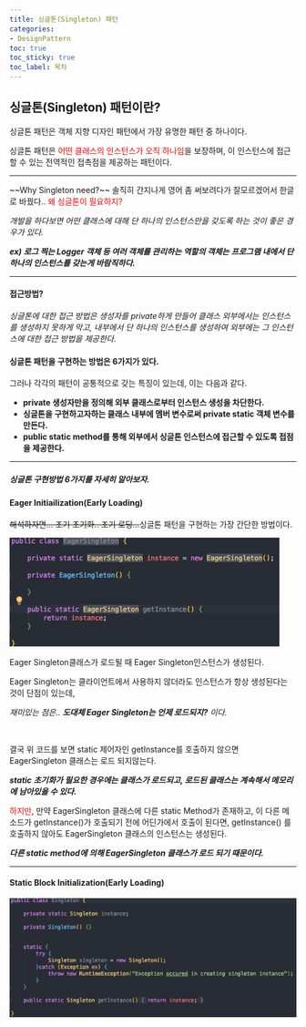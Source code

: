 ```yaml
---
title: 싱글톤(Singleton) 패턴
categories:
- DesignPattern
toc: true
toc_sticky: true
toc_label: 목차
---
```




## 싱글톤(Singleton) 패턴이란?

싱글톤 패턴은 객체 지향 디자인 패턴에서 가장 유명한 패턴 중 하나이다.

싱글톤 패턴은 <span style="color:red">어떤 클래스의 인스턴스가 오직 하나임</span>을 보장하며, 이 인스턴스에 접근 할 수 있는 전역적인 접촉점을 제공하는 패턴이다.

<hr>
~~Why Singleton need?~~  솔직히 간지나게 영어 좀 써보려다가 잘모르겠어서 한글로 바꿨다.. <span style="color:red;">왜 싱글톤이 필요하지?</span>

*개발을 하다보면 어떤 클래스에 대해 단 하나의 인스턴스만을 갖도록 하는 것이 좋은 경우가 있다.*

***ex) 로그 찍는 Logger 객체 등 여러 객체를 관리하는 역할의 객체는 프로그램 내에서 단 하나의 인스턴스를 갖는게 바람직하다.***



<hr>

#### 접근방법?

*싱글톤에 대한 접근 방법은 생성자를 private하게 만들어 클래스 외부에서는 인스턴스를 생성하지 못하게 막고, 내부에서 단 하나의 인스턴스를 생성하여 외부에는 그 인스턴스에 대한 접근 방법을 제공한다.*



#### 싱글톤 패턴을 구현하는 방법은 6가지가 있다.

그러나 각각의 패턴이 공통적으로 갖는 특징이 있는데, 이는 다음과 같다.

* **private 생성자만을 정의해 외부 클래스로부터 인스턴스 생성을 차단한다.**
* **싱글톤을 구현하고자하는 클래스 내부에 멤버 변수로써 private static 객체 변수를 만든다.**
* **public static method를 통해 외부에서 싱글톤 인스턴스에 접근할 수 있도록 접점을 제공한다.**



<hr>

##### 싱글톤 구현방법 6가지를 자세히 알아보자.

#### Eager Initiailization(Early Loading)

~~해석하자면... 조기 초기화.. 조기 로딩...~~싱글톤 패턴을 구현하는 가장 간단한 방법이다.

![image-20211115152235526](../../assets/images/2021-11-15-Singleton/image-20211115152235526.png)

Eager Singleton클래스가 로드될 때 Eager Singleton인스턴스가 생성된다. 

Eager Singleton는 클라이언트에서 사용하지 않더라도 인스턴스가 항상 생성된다는 것이 단점이 있는데, 

*재미있는 점은.. **도대체 Eager Singleton는 언제 로드되지?** 이다.* 

<br>

결국 위 코드를 보면 static 제어자인 getInstance를 호출하지 않으면 EagerSingleton 클래스는 로드 되지않는다. 

***static 초기화가 필요한 경우에는 클래스가 로드되고, 로드된 클래스는 계속해서 메모리에 남아있을 수 있다.***

<span style="color:red;">하지만</span>, 만약 EagerSingleton 클래스에 다른 static Method가 존재하고, 이 다른 메소드가 getInstance()가 호출되기 전에 어딘가에서 호출이 된다면, getInstance() 를 호출하지 않아도 EagerSingleton 클래스의 인스턴스는 생성된다.

***다른 static method에 의해 EagerSingleton 클래스가 로드 되기 때문이다.***

<hr>

#### Static Block Initialization(Early Loading)	

![image-20211115120003867](../../assets/images/2021-11-15-Singleton/image-20211115120003867.png)



​	    

